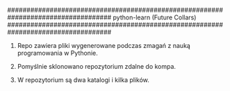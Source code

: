 
###################################################################################
			python-learn (Future Collars)
###################################################################################

1. Repo zawiera pliki wygenerowane podczas zmagań z nauką programowania w Pythonie.

2. Pomyślnie sklonowano repozytorium zdalne do kompa.

3. W repozytorium są dwa katalogi i kilka plików.